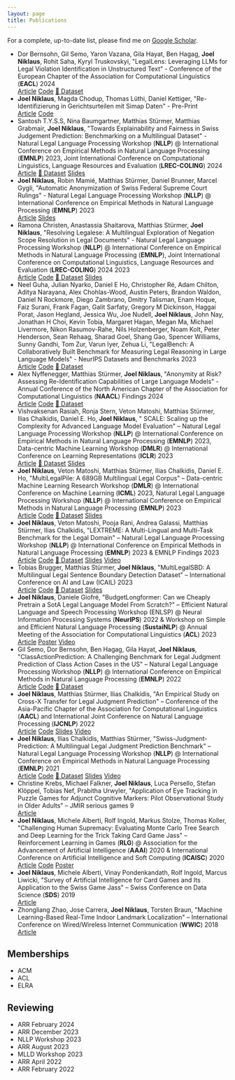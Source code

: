 ```yaml
---
layout: page
title: Publications
---
```


For a complete, up-to-date list, please find me
on [Google Scholar](https://scholar.google.com/citations?user=qJ8iricAAAAJ).


* Dor Bernsohn, Gil Semo, Yaron Vazana, Gila Hayat, Ben Hagag, **Joel Niklaus**, Rohit Saha, Kyryl Truskovskyi, 
  "LegalLens: Leveraging LLMs for Legal Violation Identification in Unstructured Text" - 
  Conference of the European Chapter of the Association for Computational Linguistics (**EACL**) 2024
  <br>
  <a href="https://arxiv.org/abs/2402.04335" target="_blank" type="button" class="btn"><i class="fa-solid fa-book"></i> Article</a>
  <a href="https://github.com/darrow-labs/LegalLens" target="_blank" type="button" class="btn"><i class="fa-brands fa-github"></i> Code</a>
  <a href="https://huggingface.co/collections/joelniklaus/legallens-datasets-6601a17a92e663923265c845" target="_blank" type="button" class="btn">🤗 Dataset</a>
* **Joel Niklaus**, Magda Chodup, Thomas Lüthi, Daniel Kettiger, 
  "Re-Identifizierung in Gerichtsurteilen mit Simap Daten" - Pre-Print
  <br>
  <a href="https://zenodo.org/records/10032009" target="_blank" type="button" class="btn"><i class="fa-solid fa-book"></i> Article</a>
  <a href="https://github.com/JoelNiklaus/SwissCourtDecisionReIdentification" target="_blank" type="button" class="btn"><i class="fa-brands fa-github"></i> Code</a>
* Santosh T.Y.S.S, Nina Baumgartner, Matthias Stürmer, Matthias Grabmair, **Joel Niklaus**, 
  "Towards Explainability and Fairness in Swiss Judgement Prediction: Benchmarking on a Multilingual Dataset" - 
  Natural Legal Language Processing Workshop (**NLLP**) @ International Conference on Empirical Methods in Natural Language Processing (**EMNLP**)
  2023, Joint International Conference on Computational Linguistics, Language Resources and Evaluation (**LREC-COLING**) 2024
  <br>
  <a href="https://arxiv.org/abs/2402.17013" target="_blank" type="button" class="btn"><i class="fa-solid fa-book"></i> Article</a>
  <a href="https://huggingface.co/collections/joelniklaus/explainability-datasets-6601a0ffa4bca9c75dbc57b0" target="_blank" type="button" class="btn">🤗 Dataset</a>
  <a href="https://docs.google.com/presentation/d/19x5Kin1k2V5VJYqQnIp2_jv-92hSQMLFoQtOGw46vII/edit?usp=sharing" target="_blank" type="button" class="btn"><i class="fa-brands fa-slideshare"></i> Slides</a>
* **Joel Niklaus**, Robin Mamié, Matthias Stürmer, Daniel Brunner, Marcel Gygli, 
  "Automatic Anonymization of Swiss Federal Supreme Court Rulings" - 
  Natural Legal Language Processing Workshop (**NLLP**) @ International Conference on Empirical Methods in Natural Language Processing (**EMNLP**) 2023
  <br>
  <a href="https://aclanthology.org/2023.nllp-1.16/" target="_blank" type="button" class="btn"><i class="fa-solid fa-book"></i> Article</a>
  <a href="https://docs.google.com/presentation/d/17zBuTRlS71r61H6nxIfd1SiBwLT28DXbL_ycp3cE4gw/edit?usp=sharing" target="_blank" type="button" class="btn"><i class="fa-brands fa-slideshare"></i> Slides</a>
* Ramona Christen, Anastassia Shaitarova, Matthias Stürmer, **Joel Niklaus**, "Resolving Legalese: A Multilingual
  Exploration of Negation Scope Resolution in Legal Documents" - Natural Legal Language Processing Workshop (**NLLP**) @
  International Conference on Empirical Methods in Natural Language Processing (**EMNLP**), Joint International
  Conference on Computational Linguistics, Language Resources and Evaluation (**LREC-COLING**) 2024
  2023
  <br>
  <a href="https://arxiv.org/abs/2309.08695" target="_blank" type="button" class="btn"><i class="fa-solid fa-book"></i> Article</a>
  <a href="https://github.com/RamonaChristen/Multilingual_Negation_Scope_Resolution_on_Legal_Data" target="_blank" type="button" class="btn"><i class="fa-brands fa-github"></i> Code</a>
  <a href="https://huggingface.co/datasets/rcds/MultiLegalNeg" target="_blank" type="button" class="btn">🤗 Dataset</a>
  <a href="https://docs.google.com/presentation/d/1nHxZUuzFmrdcbo8l-hGfeapl9ku5xKLrRcrZAR_CbbA/edit?usp=sharing" target="_blank" type="button" class="btn"><i class="fa-brands fa-slideshare"></i> Slides</a>
* Neel Guha, Julian Nyarko, Daniel E Ho, Christopher Ré, Adam Chilton, Aditya Narayana, Alex Chohlas-Wood, Austin
  Peters, Brandon Waldon, Daniel N Rockmore, Diego Zambrano, Dmitry Talisman, Enam Hoque, Faiz Surani, Frank Fagan,
  Galit Sarfaty, Gregory M Dickinson, Haggai Porat, Jason Hegland, Jessica Wu, Joe Nudell, **Joel Niklaus**, John Nay,
  Jonathan H Choi, Kevin Tobia, Margaret Hagan, Megan Ma, Michael Livermore, Nikon Rasumov-Rahe, Nils Holzenberger, Noam
  Kolt, Peter Henderson, Sean Rehaag, Sharad Goel, Shang Gao, Spencer Williams, Sunny Gandhi, Tom Zur, Varun Iyer, Zehua
  Li, "LegalBench: A Collaboratively Built Benchmark for Measuring Legal Reasoning in Large Language Models" - NeurIPS
  Datasets and Benchmarks 2023
  <br>
  <a href="https://nips.cc/virtual/2023/poster/73565" target="_blank" type="button" class="btn"><i class="fa-solid fa-book"></i> Article</a>
  <a href="https://github.com/HazyResearch/legalbench" target="_blank" type="button" class="btn"><i class="fa-brands fa-github"></i> Code</a>
  <a href="https://huggingface.co/datasets/nguha/legalbench" target="_blank" type="button" class="btn">🤗 Dataset</a>
* Alex Nyffenegger, Matthias Stürmer, **Joel Niklaus**, "Anonymity at Risk? Assessing Re-Identification Capabilities of
  Large Language Models" - Annual Conference of the North American Chapter of the Association for Computational
  Linguistics (**NAACL**) Findings 2024
  <br>
  <a href="https://arxiv.org/abs/2308.11103" target="_blank" type="button" class="btn"><i class="fa-solid fa-book"></i> Article</a>
  <a href="https://github.com/Skatinger/Anonymity-at-Risk-Assessing-Re-Identification-Capabilities-of-Large-Language-Models" target="_blank" type="button" class="btn"><i class="fa-brands fa-github"></i> Code</a>
  <a href="https://huggingface.co/collections/joelniklaus/anonymity-at-risk-datasets-6535f7c1b3852ed1cef487ff" target="_blank" type="button" class="btn">🤗 Dataset</a>
* Vishvaksenan Rasiah, Ronja Stern, Veton Matoshi, Matthias Stürmer, Ilias Chalkidis, Daniel E. Ho, **Joel Niklaus**, "
  SCALE: Scaling up the Complexity for Advanced Language Model Evaluation" – Natural Legal Language Processing
  Workshop (**NLLP**) @ International Conference on Empirical Methods in Natural Language Processing (**EMNLP**)
  2023, Data-centric Machine Learning Workshop (**DMLR**) @ International Conference on Learning Representations
  (**ICLR**) 2023
  <br>
  <a href="https://arxiv.org/abs/2306.09237" target="_blank" type="button" class="btn"><i class="fa-solid fa-book"></i> Article</a>
  <a href="https://huggingface.co/collections/joelniklaus/scale-datasets-6535da6123e0af0e0da0b142" target="_blank" type="button" class="btn">🤗 Dataset</a>
  <a href="https://docs.google.com/presentation/d/1Uf3Qnp-0gznFrofiIIEUBeA8jfIVIuliKVrVbtyUw9E/edit?usp=sharing" target="_blank" type="button" class="btn"><i class="fa-brands fa-slideshare"></i> Slides</a>
* **Joel Niklaus**, Veton Matoshi, Matthias Stürmer, Ilias Chalkidis, Daniel E. Ho, "MultiLegalPile: A 689GB
  Multilingual Legal Corpus" – Data-centric Machine Learning Research Workshop (**DMLR**) @ International Conference on
  Machine Learning (**ICML**) 2023, Natural Legal Language Processing Workshop (**NLLP**) @ International Conference on
  Empirical Methods in Natural Language Processing (**EMNLP**) 2023
  <br>
  <a href="https://arxiv.org/abs/2306.02069" target="_blank" type="button" class="btn"><i class="fa-solid fa-book"></i> Article</a>
  <a href="https://github.com/JoelNiklaus/LegalDatasets" target="_blank" type="button" class="btn"><i class="fa-brands fa-github"></i> Code</a>
  <a href="https://huggingface.co/collections/joelniklaus/multilegalpile-datasets-6535db705f5e918bdc17ecc7" target="_blank" type="button" class="btn">🤗 Dataset</a>
  <a href="https://docs.google.com/presentation/d/1fUpXOwUxMCm2RiWc4Pn8x3QFF631d6OzEyL-WWN3z_A/edit?usp=sharing" target="_blank" type="button" class="btn"><i class="fa-brands fa-slideshare"></i> Slides</a>
* **Joel Niklaus**, Veton Matoshi, Pooja Rani, Andrea Galassi, Matthias Stürmer, Ilias Chalkidis, 
  "LEXTREME: A Multi-Lingual and Multi-Task Benchmark for the Legal Domain" – 
  Natural Legal Language Processing Workshop (**NLLP**) @ International Conference on Empirical Methods in Natural Language Processing (**EMNLP**) 2023 & EMNLP Findings 2023
  <br>
  <a href="https://aclanthology.org/2023.findings-emnlp.200/" target="_blank" type="button" class="btn"><i class="fa-solid fa-book"></i> Article</a>
  <a href="https://github.com/JoelNiklaus/LEXTREME" target="_blank" type="button" class="btn"><i class="fa-brands fa-github"></i> Code</a>
  <a href="https://huggingface.co/datasets/joelniklaus/lextreme" target="_blank" type="button" class="btn">🤗 Dataset</a>
  <a href="https://docs.google.com/presentation/d/1crQ-No1xZQkSDMewiPmqFaPcNfga1KpgHHE8M34xlec/edit?usp=sharing" target="_blank" type="button" class="btn"><i class="fa-brands fa-slideshare"></i> Slides</a>
  [Video](https://youtu.be/-luWTu8E78c)
* Tobias Brugger, Matthias Stürmer, **Joel Niklaus**, 
  "MultiLegalSBD: A Multilingual Legal Sentence Boundary Detection Dataset" – 
  International Conference on AI and Law (ICAIL) 2023
  <br>
  <a href="https://dl.acm.org/doi/10.1145/3594536.3595132" target="_blank" type="button" class="btn"><i class="fa-solid fa-book"></i> Article</a>
  <a href="https://github.com/tobiasbrugger/multilegalsbd" target="_blank" type="button" class="btn"><i class="fa-brands fa-github"></i> Code</a>
  <a href="https://huggingface.co/datasets/rcds/MultiLegalSBD" target="_blank" type="button" class="btn">🤗 Dataset</a>
  <a href="https://docs.google.com/presentation/d/1ccDJEsJPxu62CzAYo7v6IfW0sLaOWBjYz3oTZm_Epko/edit?usp=sharing" target="_blank" type="button" class="btn"><i class="fa-brands fa-slideshare"></i> Slides</a>
* **Joel Niklaus**, Daniele Giofré, "BudgetLongformer: Can we Cheaply Pretrain a SotA Legal Language Model From
  Scratch?" – Efficient Natural Language and Speech Processing Workshop (ENLSP) @ Neural Information Processing
  Systems (**NeurIPS**) 2022 & Workshop on Simple and Efficient Natural Language Processing (**SustaiNLP**) @ Annual
  Meeting of the Association for Computational Linguistics (**ACL**) 2023
  <br>
  <a href="https://aclanthology.org/2023.sustainlp-1.11/" target="_blank" type="button" class="btn"><i class="fa-solid fa-book"></i> Article</a>
  <a href="https://zenodo.org/record/7828790" target="_blank" type="button" class="btn"><i class="fa-solid fa-person-chalkboard"></i> Poster</a>
  [Video](https://recorder-v3.slideslive.com/?share=76454&s=f045ba56-af85-4c8d-ac5c-f00b0c7e3b23)
* Gil Semo, Dor Bernsohn, Ben Hagag, Gila Hayat, **Joel Niklaus**, "ClassActionPrediction: A Challenging Benchmark for
  Legal Judgment Prediction of Class Action Cases in the US" – Natural Legal Language Processing Workshop (**NLLP**) @
  International Conference on Empirical Methods in Natural Language Processing (**EMNLP**) 2022
  <br>
  <a href="https://aclanthology.org/2022.nllp-1.3/" target="_blank" type="button" class="btn"><i class="fa-solid fa-book"></i> Article</a>
  <a href="https://github.com/darrow-labs/ClassActionPrediction" target="_blank" type="button" class="btn"><i class="fa-brands fa-github"></i> Code</a>
  <a href="https://huggingface.co/collections/joelniklaus/classactionprediction-datasets-6535f61799d8bba2945649f2" target="_blank" type="button" class="btn">🤗 Dataset</a>
* **Joel Niklaus**, Matthias Stürmer, Ilias Chalkidis, 
  "An Empirical Study on Cross-X Transfer for Legal Judgment Prediction" –
  Conference of the Asia-Pacific Chapter of the Association for Computational Linguistics (**AACL**) and 
  International Joint Conference on Natural Language Processing (**IJCNLP**) 2022
  <br>
  <a href="https://aclanthology.org/2022.aacl-main.3/" target="_blank" type="button" class="btn"><i class="fa-solid fa-book"></i> Article</a>
  <a href="https://github.com/JoelNiklaus/SwissJudgementPrediction" target="_blank" type="button" class="btn"><i class="fa-brands fa-github"></i> Code</a>
  <a href="https://docs.google.com/presentation/d/1oj14b80z03s5qpHrgfeR4-rRNl4vdEnKDiZ0qV9yJtk/edit?usp=sharing" target="_blank" type="button" class="btn"><i class="fa-brands fa-slideshare"></i> Slides</a>
  [Video](https://youtu.be/_swVKrF3lFA)
* **Joel Niklaus**, Ilias Chalkidis, Matthias Stürmer, 
  "Swiss-Judgment-Prediction: A Multilingual Legal Judgment Prediction Benchmark" – 
  Natural Legal Language Processing Workshop (**NLLP**) @ International Conference on Empirical Methods in Natural Language Processing (**EMNLP**) 2021
  <br>
  <a href="https://aclanthology.org/2021.nllp-1.3/" target="_blank" type="button" class="btn"><i class="fa-solid fa-book"></i> Article</a>
  <a href="https://github.com/JoelNiklaus/SwissJudgementPrediction" target="_blank" type="button" class="btn"><i class="fa-brands fa-github"></i> Code</a>
  <a href="https://huggingface.co/datasets/rcds/swiss_judgment_prediction" target="_blank" type="button" class="btn">🤗 Dataset</a>
  <a href="https://docs.google.com/presentation/d/1XmiwEEuwH4dSQmGGQs1yxjFb3-9Avc6ylx0SrmkYnLE/edit?usp=sharing" target="_blank" type="button" class="btn"><i class="fa-brands fa-slideshare"></i> Slides</a>
  [Video](https://youtu.be/nfGbywb2wHI)
* Christine Krebs, Michael Falkner, **Joel Niklaus**, Luca Persello, Stefan Klöppel, Tobias Nef, Prabitha Urwyler, 
  "Application of Eye Tracking in Puzzle Games for Adjunct Cognitive Markers: Pilot Observational Study in Older Adults"
  – JMIR serious games 9
  <br>
  <a href="https://www.ncbi.nlm.nih.gov/pmc/articles/PMC8078028/" target="_blank" type="button" class="btn"><i class="fa-solid fa-book"></i> Article</a>
* **Joel Niklaus**, Michele Alberti, Rolf Ingold, Markus Stolze, Thomas Koller, 
  "Challenging Human Supremacy: Evaluating Monte Carlo Tree Search and Deep Learning for the Trick Taking Card Game Jass" – 
  Reinforcement Learning in Games (**RLG**) @ Association for the Advancement of Artificial Intelligence (**AAAI**) 2020 & 
  International Conference on Artificial Intelligence and Soft Computing (**ICAISC**) 2020
  <br>
  <a href="https://link.springer.com/chapter/10.1007/978-3-030-61534-5_45" target="_blank" type="button" class="btn"><i class="fa-solid fa-book"></i> Article</a>
  <a href="https://github.com/JoelNiklaus/JassTheRipper" target="_blank" type="button" class="btn"><i class="fa-brands fa-github"></i> Code</a>
  <a href="https://zenodo.org/record/5769551" target="_blank" type="button" class="btn"><i class="fa-solid fa-person-chalkboard"></i> Poster</a>
* **Joel Niklaus**, Michele Alberti, Vinay Pondenkandath, Rolf Ingold, Marcus Liwicki, 
  "Survey of Artificial Intelligence for Card Games and Its Application to the Swiss Game Jass" – 
  Swiss Conference on Data Science (**SDS**) 2019
  <br>
  <a href="https://arxiv.org/abs/1906.04439" target="_blank" type="button" class="btn"><i class="fa-solid fa-book"></i> Article</a>
* Zhongliang Zhao, Jose Carrera, **Joel Niklaus**, Torsten Braun, 
  "Machine Learning-Based Real-Time Indoor Landmark Localization" –
  International Conference on Wired/Wireless Internet Communication (**WWIC**) 2018
  <br>
  <a href="https://link.springer.com/chapter/10.1007/978-3-030-02931-9_8" target="_blank" type="button" class="btn"><i class="fa-solid fa-book"></i> Article</a>

## Memberships

- ACM
- ACL
- ELRA

## Reviewing

- ARR February 2024
- ARR December 2023
- NLLP Workshop 2023
- ARR August 2023
- MLLD Workshop 2023
- ARR April 2022
- ARR February 2022
